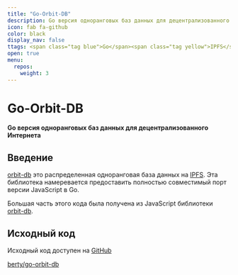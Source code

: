 ```yaml
---
title: "Go-Orbit-DB"
description: Go версия одноранговых баз данных для децентрализованного Интернета
icon: fab fa-github
color: black
display_nav: false
ttags: <span class="tag blue">Go</span><span class="tag yellow">IPFS</span><span class="tag blue">Libp2p</span><span class="tag pink">CRDT</span>
open: true
menu:
  repos:
    weight: 3
---
```


# Go-Orbit-DB

**Go версия одноранговых баз данных для децентрализованного Интернета**

## Введение

[orbit-db](https://github.com/orbitdb/orbit-db) это распределенная одноранговая база данных на [IPFS](https://github.com/ipfs/ipfs). Эта библиотека намеревается предоставить полностью совместимый порт версии JavaScript в Go.

Большая часть этого кода была получена из JavaScript библиотеки [orbit-db](https://github.com/orbitdb/orbit-db).

## Исходный код
Исходный код доступен на [GitHub](https://github.com/berty/go-orbit-db)

<a class="btn btn-bty btn-grack" href="https://github.com/berty/go-orbit-db"><i class="fab fa-github"></i>berty/go-orbit-db</a>
